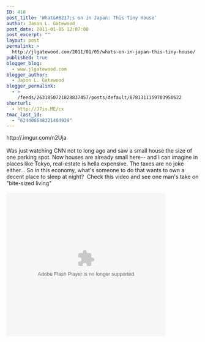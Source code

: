 ```yaml
---
ID: 418
post_title: 'What&#8217;s on in Japan: This Tiny House'
author: Jason L. Gatewood
post_date: 2011-01-05 12:07:00
post_excerpt: ""
layout: post
permalink: >
  http://jlgatewood.com/2011/01/05/whats-on-in-japan-this-tiny-house/
published: true
blogger_blog:
  - www.jlgatewood.com
blogger_author:
  - Jason L. Gatewood
blogger_permalink:
  - >
    /feeds/2631850721828837457/posts/default/8781311159703950622
shorturl:
  - http://J7is.ME/cx
tmac_last_id:
  - "624406648321404929"
---
```

http://.imgur.com/n2Uja<br /><br />Was just watching CNN not to long ago and saw a small house the size of one parking spot. Now houses are already small here-- and I can imagine in places like Tokyo, real-estate is hella expensive. The taxes are no joke either... So in this economy, what's someone to do that wants to own a decent place to sleep at night?  Check this video and see one man's take on "bite-sized living"<br /><br /><object width="416" height="374" classid="clsid:D27CDB6E-AE6D-11cf-96B8-444553540000"><param name="allowfullscreen" value="true" /><param name="allowscriptaccess" value="always" /><param name="wmode" value="transparent" /><param name="movie" value="http://i.cdn.turner.com/cnn/.element/apps/cvp/3.0/swf/cnn_416x234_embed.swf?context=embed_edition&videoId=world/2010/11/14/lah.japan.small.house.cnn" /><param name="bgcolor" value="#000000" /><embed src="http://i.cdn.turner.com/cnn/.element/apps/cvp/3.0/swf/cnn_416x234_embed.swf?context=embed_edition&videoId=world/2010/11/14/lah.japan.small.house.cnn" type="application/x-shockwave-flash" bgcolor="#000000" allowfullscreen="true" allowscriptaccess="always" width="416" wmode="transparent" height="374"></embed></object>